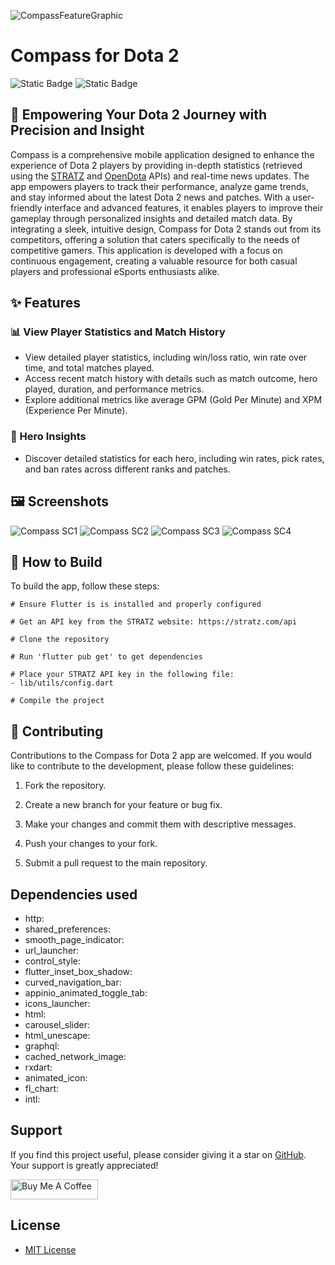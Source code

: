 ![CompassFeatureGraphic](https://github.com/user-attachments/assets/ef8d1cb6-b292-4891-a141-bce3760d771a)

# Compass for Dota 2
![Static Badge](https://img.shields.io/badge/dart-grey?style=for-the-badge&logo=dart&logoColor=skyblue)
![Static Badge](https://img.shields.io/badge/Flutter-grey?style=for-the-badge&logo=flutter&logoColor=skyblue)
## 🎯 Empowering Your Dota 2 Journey with Precision and Insight
Compass is a comprehensive mobile application designed to enhance the experience of Dota 2 players by providing in-depth statistics (retrieved using the [STRATZ](https://stratz.com/) and [OpenDota](https://www.opendota.com/) APIs) and real-time news updates. The app empowers players to track their performance, analyze game trends, and stay informed about the latest Dota 2 news and patches. With a user-friendly interface and advanced features, it enables players to improve their gameplay through personalized insights and detailed match data. By integrating a sleek, intuitive design, Compass for Dota 2 stands out from its competitors, offering a solution that caters specifically to the needs of competitive gamers. This application is developed with a focus on continuous engagement, creating a valuable resource for both casual players and professional eSports enthusiasts alike.

## ✨ Features
### 📊 View Player Statistics and Match History
- View detailed player statistics, including win/loss ratio, win rate over time, and total matches played.
- Access recent match history with details such as match outcome, hero played, duration, and performance metrics.
- Explore additional metrics like average GPM (Gold Per Minute) and XPM (Experience Per Minute).
### 🔎 Hero Insights
- Discover detailed statistics for each hero, including win rates, pick rates, and ban rates across different ranks and patches.
  
## 🖼️ Screenshots
![Compass SC1](https://github.com/user-attachments/assets/f05edeed-9d76-456c-a93a-d2635436a6d7)
![Compass SC2](https://github.com/user-attachments/assets/a32cd1a8-f43f-4506-99ea-a864a8ebef2c)
![Compass SC3](https://github.com/user-attachments/assets/ca3655af-e206-4ee2-a776-abc2c540b81a)
![Compass SC4](https://github.com/user-attachments/assets/64178e63-6000-470b-be6c-dc9e32ee3fe8)

## 📝 How to Build
To build the app, follow these steps:
```shell
# Ensure Flutter is is installed and properly configured

# Get an API key from the STRATZ website: https://stratz.com/api

# Clone the repository

# Run 'flutter pub get' to get dependencies

# Place your STRATZ API key in the following file:
- lib/utils/config.dart

# Compile the project
```

## 🤝 Contributing
Contributions to the Compass for Dota 2 app are welcomed. If you would like to contribute to the development, please follow these guidelines:

1. Fork the repository.

2. Create a new branch for your feature or bug fix.

3. Make your changes and commit them with descriptive messages.

4. Push your changes to your fork.

5. Submit a pull request to the main repository.

## Dependencies used
- http:
- shared_preferences:
- smooth_page_indicator:
- url_launcher:
- control_style:
- flutter_inset_box_shadow:
- curved_navigation_bar:
- appinio_animated_toggle_tab:
- icons_launcher:
- html:
- carousel_slider:
- html_unescape:
- graphql:
- cached_network_image:
- rxdart:
- animated_icon:
- fl_chart:
- intl:

## Support
If you find this project useful, please consider giving it a star on [GitHub](https://github.com/Developed-by-Mo/Dota-2-Tracker). Your support is greatly appreciated!

<a href="https://buymeacoffee.com/developedbymo" target="_blank"><img src="https://cdn.buymeacoffee.com/buttons/default-orange.png" alt="Buy Me A Coffee" height="32" width="140"></a>

## License
- [MIT License](https://github.com/Developed-By-Mo/Dota-2-Tracker/blob/main/LICENSE)
